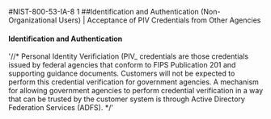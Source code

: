 #NIST-800-53-IA-8 1
##Identification and Authentication (Non-Organizational Users) | Acceptance of PIV Credentials from Other Agencies

#### Identification and Authentication
'//*
Personal Identity Verificiation (PIV_ credentials are those
credentials issued by federal agencies that conform to FIPS Publication
201 and supporting guidance documents. Customers will not be expected
to perform this credential verification for government agencies. A
mechanism for allowing government agencies to perform credential
verification in a way that can be trusted by the customer system is
through Active Directory Federation Services (ADFS).
*/'

